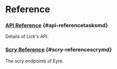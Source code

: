 # Reference

### [API Reference](tasks.md) {#api-referencetasksmd}

Details of Lick's API.

### [Scry Reference](scry.md) {#scry-referencescrymd}

The scry endpoints of Eyre.
